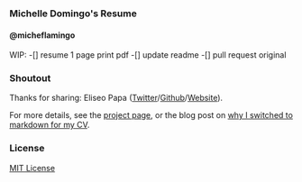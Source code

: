 ### Michelle Domingo's Resume
#### @micheflamingo

WIP: 
-[] resume 1 page print pdf
-[] update readme
-[] pull request original

### Shoutout
Thanks for sharing:
Eliseo Papa ([Twitter](http://twitter.com/elipapa)/[Github](http://github.com/elipapa)/[Website](https://elipapa.github.io)).

For more details, see the [project page](http://elipapa.github.io/markdown-cv), or the blog post on [why I switched to markdown for my CV](http://elipapa.github.io/blog/why-i-switched-to-markdown-for-my-cv.html).

### License

[MIT License](https://github.com/elipapa/markdown-cv/blob/master/LICENSE)
